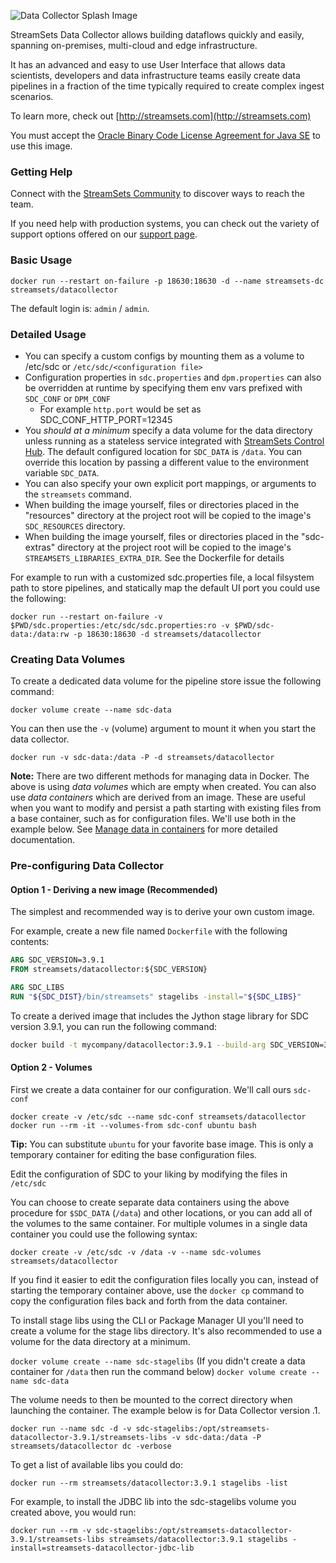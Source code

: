 ![Data Collector Splash Image](https://raw.githubusercontent.com/streamsets/datacollector/master/datacollector_splash.png)

StreamSets Data Collector allows building dataflows quickly and easily, spanning on-premises, multi-cloud and edge infrastructure.

It has an advanced and easy to use User Interface that allows data scientists, developers and data infrastructure teams easily create data pipelines in a fraction of the time typically required to create complex ingest scenarios.

To learn more, check out [http://streamsets.com](http://streamsets.com)

You must accept the [Oracle Binary Code License Agreement for Java SE](http://www.oracle.com/technetwork/java/javase/terms/license/index.html) to use this image.

### Getting Help

Connect with the [StreamSets Community](https://streamsets.com/community) to discover ways to reach the team.

If you need help with production systems, you can check out the variety of support options offered on our
[support page](http://streamsets.com/support).

### Basic Usage

`docker run --restart on-failure -p 18630:18630 -d --name streamsets-dc streamsets/datacollector`

The default login is: `admin` / `admin`.

### Detailed Usage

* You can specify a custom configs by mounting them as a volume to /etc/sdc or `/etc/sdc/<configuration file>`
* Configuration properties in `sdc.properties` and `dpm.properties` can also be overridden at runtime by specifying them env vars prefixed with `SDC_CONF` or `DPM_CONF`
  * For example `http.port` would be set as SDC_CONF_HTTP_PORT=12345
* You *should at a minimum* specify a data volume for the data directory unless running as a stateless service integrated with [StreamSets Control Hub](https://streamsets.com/products/sch). The default configured location for `SDC_DATA` is `/data`. You can override this location by passing a different value to the environment variable `SDC_DATA`.
* You can also specify your own explicit port mappings, or arguments to the `streamsets` command.
* When building the image yourself, files or directories placed in the "resources" directory at the project root will be copied to the image's  `SDC_RESOURCES` directory.
* When building the image yourself, files or directories placed in the "sdc-extras" directory at the project root will be copied to the image's `STREAMSETS_LIBRARIES_EXTRA_DIR`. See the Dockerfile for details

For example to run with a customized sdc.properties file, a local filsystem path to store pipelines, and statically map the default UI port you could use the following:

`docker run --restart on-failure -v $PWD/sdc.properties:/etc/sdc/sdc.properties:ro -v $PWD/sdc-data:/data:rw -p 18630:18630 -d streamsets/datacollector`

### Creating Data Volumes

To create a dedicated data volume for the pipeline store issue the following command:

`docker volume create --name sdc-data`

You can then use the `-v` (volume) argument to mount it when you start the data collector.

`docker run -v sdc-data:/data -P -d streamsets/datacollector`

**Note:** There are two different methods for managing data in Docker. The above is using *data volumes* which are empty when created. You can also use *data containers* which are derived from an image. These are useful when you want to modify and persist a path starting with existing files from a base container, such as for configuration files. We'll use both in the example below. See [Manage data in containers](https://docs.docker.com/engine/tutorials/dockervolumes/) for more detailed documentation.

### Pre-configuring Data Collector

#### Option 1 - Deriving a new image (Recommended)

The simplest and recommended way is to derive your own custom image.

For example, create a new file named `Dockerfile` with the following contents:

```dockerfile
ARG SDC_VERSION=3.9.1
FROM streamsets/datacollector:${SDC_VERSION}

ARG SDC_LIBS
RUN "${SDC_DIST}/bin/streamsets" stagelibs -install="${SDC_LIBS}"
```

To create a derived image that includes the Jython stage library for SDC version 3.9.1, you can run the following command:

```bash
docker build -t mycompany/datacollector:3.9.1 --build-arg SDC_VERSION=3.9.1 --build-arg SDC_LIBS=streamsets-datacollector-jython_2_7-lib .
```

#### Option 2 - Volumes

First we create a data container for our configuration. We'll call ours `sdc-conf`

`docker create -v /etc/sdc --name sdc-conf streamsets/datacollector`
`docker run --rm -it --volumes-from sdc-conf ubuntu bash`

**Tip:** You can substitute `ubuntu` for your favorite base image. This is only
a temporary container for editing the base configuration files.

Edit the configuration of SDC to your liking by modifying the files in `/etc/sdc`

You can choose to create separate data containers using the above procedure for
`$SDC_DATA` (`/data`) and other locations, or you can add all of the volumes to the
same container. For multiple volumes in a single data container you could use the following syntax:

`docker create -v /etc/sdc -v /data -v --name sdc-volumes streamsets/datacollector`

If you find it easier to edit the configuration files locally you can, instead
of starting the temporary container above, use the `docker cp` command to
copy the configuration files back and forth from the data container.

To install stage libs using the CLI or Package Manager UI you'll need to create a volume for the stage libs directory.
It's also recommended to use a volume for the data directory at a minimum.

`docker volume create --name sdc-stagelibs`
(If you didn't create a data container for `/data` then run the command below)
`docker volume create --name sdc-data`

The volume needs to then be mounted to the correct directory when launching the container. The example below is for
Data Collector version 
.1.

`docker run --name sdc -d -v sdc-stagelibs:/opt/streamsets-datacollector-3.9.1/streamsets-libs -v sdc-data:/data -P streamsets/datacollector dc -verbose`

To get a list of available libs you could do:

`docker run --rm streamsets/datacollector:3.9.1 stagelibs -list`

For example, to install the JDBC lib into the sdc-stagelibs volume you created above, you would run:

`docker run --rm -v sdc-stagelibs:/opt/streamsets-datacollector-3.9.1/streamsets-libs streamsets/datacollector:3.9.1 stagelibs -install=streamsets-datacollector-jdbc-lib`

